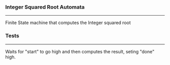 ### Integer Squared Root Automata
---
Finite State machine that computes the Integer squared root

### Tests
---
Waits for "start" to go high and then computes the result, seting "done" high. 
